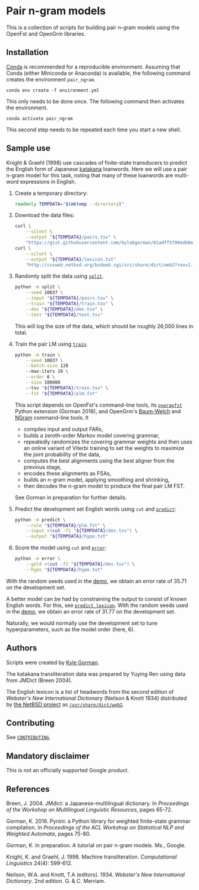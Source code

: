 Pair n-gram models
==================

This is a collection of scripts for building pair n-gram models using the
OpenFst and OpenGrm libraries.

Installation
------------

[Conda](http://conda.io) is recommended for a reproducible environment. Assuming
that Conda (either Miniconda or Anaconda) is available, the following command
creates the environment `pair_ngram`.

    conda env create -f environment.yml

This only needs to be done once. The following command then activates the
environment.

    conda activate pair_ngram

This second step needs to be repeated each time you start a new shell.

Sample use
----------

Knight & Graehl (1998) use cascades of finite-state transducers to predict the
English form of Japanese [katakana](https://en.wikipedia.org/wiki/Katakana)
loanwords. Here we will use a pair n-gram model for this task, noting that many
of these loanwords are multi-word expressions in English.

1.  Create a temporary directory:

    ```bash
    readonly TEMPDATA="$(mktemp --directory)"
    ```

2.  Download the data files:

    ```bash
    curl \
        --silent \
        --output "${TEMPDATA}/pairs.tsv" \
        "https://gist.githubusercontent.com/kylebgorman/01adff5799edb0edf3bcce20187c833a/raw/fb0e66d31e021fca7adec4c2104ffea0e879f2e4/pairs.tsv"
    curl \
        --silent \
        --output "${TEMPDATA}/lexicon.txt"
        "http://cvsweb.netbsd.org/bsdweb.cgi/src/share/dict/web2?rev=1.54"
    ```

3.  Randomly split the data using [`split`](split.py).

    ```bash
    python -m split \
        --seed 10037 \
        --input "${TEMPDATA}/pairs.tsv" \
        --train "${TEMPDATA}/train.tsv" \
        --dev "${TEMPDATA}/dev.tsv" \
        --test "${TEMPDATA}/test.tsv"
    ```

    This will log the size of the data, which should be roughly 26,000 lines in
    total.

4.  Train the pair LM using [`train`](train.py).

    ```bash
    python -m train \
        --seed 10037 \
        --batch-size 128
        --max-iters 10 \
        --order 6 \
        --size 100000
        --tsv "${TEMPDATA}/train.tsv" \
        --fst "${TEMPDATA}/plm.fst"
    ```

    This script depends on OpenFst's command-line tools, its
    [`pywrapfst`](https://www.openfst.org/twiki/bin/view/FST/PythonExtension)
    Python extension (Gorman 2016), and OpenGrm's
    [Baum-Welch](https://baumwelch.opengrm.org) and
    [NGram](https://ngram.opengrm.org) command-line tools. It

    -   compiles input and output FARs,
    -   builds a zeroth-order Markov model covering grammar,
    -   repeatedly randomizes the covering grammar weights and then uses an
        online variant of Viterbi training to set the weights to maximize the
        joint probability of the data,
    -   computes the best alignments using the best aligner from the previous
        stage,
    -   encodes these alignments as FSAs,
    -   builds an n-gram model, applying smoothing and shrinking,
    -   then decodes the n-gram model to produce the final pair LM FST.

    See Gorman in preparation for further details.

5.  Predict the development set English words using `cut` and
    [`predict`](predict.py):

    ```bash
    python -m predict \
        --rule "${TEMPDATA}/plm.fst" \
        --input <(cut -f1 "${TEMPDATA}/dev.tsv") \
        --output "${TEMPDATA}/hypo.txt"
    ```

6.  Score the model using `cut` and [`error`](error.py):

    ```bash
    python -m error \
        --gold <(cut -f2 "${TEMPDATA}/dev.tsv") \
        --hypo "${TEMPDATA}/hypo.txt"
    ```

With the random seeds used in the [demo](run.sh), we obtain an error rate of
35.71 on the development set.

A better model can be had by constraining the output to consist of known English
words. For this, see [`predict_lexicon`](predict_lexicon.py). With
the random seeds used in the [demo](run.sh), we obtain an error rate of 31.77 on
the development set.

Naturally, we would normally use the development set to tune hyperparameters,
such as the model order (here, 6).

Authors
-------

Scripts were created by [Kyle Gorman](mailto:kbg@google.com).

The katakana transliteration data was prepared by Yuying Ren using data from
JMDict (Breen 2004).

The English lexicon is a list of headwords from the second edition of *Webster's
New International Dictionary* (Neilson & Knott 1934) distributed by [the NetBSD
project](https://www.netbsd.org/) as
[`/usr/share/dict/web2`](http://cvsweb.netbsd.org/bsdweb.cgi/src/share/dict/web2?rev=1.54).

Contributing
------------

See [`CONTRIBUTING`](CONTRIBUTING).

Mandatory disclaimer
--------------------

This is not an officially supported Google product.

References
----------

Breen, J. 2004. JMdict: a Japanese-multilingual dictionary. In *Proceedings of
the Workshop on Multilingual Linguistic Resources*, pages 65-72.

Gorman, K. 2016. Pynini: a Python library for weighted finite-state grammar
compilation. In *Proceedings of the ACL Workshop on Statistical NLP and Weighted
Automata*, pages 75-80.

Gorman, K. In preparation. A tutorial on pair n-gram models. Ms., Google.

Knight, K. and Graehl, J. 1998. Machine transliteration. *Computational
Linguistics* 24(4): 599-612.

Neilson, W.A. and Knott, T.A (editors). 1934. *Webster's New International
Dictionary*. 2nd edition. G. & C. Merriam.
